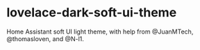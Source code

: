 # lovelace-dark-soft-ui-theme
Home Assistant soft UI light theme, with help from @JuanMTech, @thomasloven, and @N-l1.

